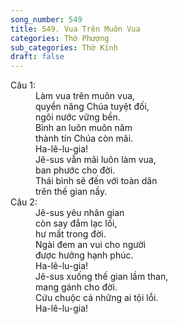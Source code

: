 ```yaml
---
song_number: 549
title: 549. Vua Trên Muôn Vua
categories: Thờ Phượng
sub_categories: Thờ Kính
draft: false
---
```

<dl><dt>Câu 1:</dt><dd data-verse="1">Làm vua trên muôn vua, <br/>quyền năng Chúa tuyệt đối, <br/>ngôi nước vững bền. <br/>Bình an luôn muôn năm <br/>thành tín Chúa còn mãi. <br/>Ha-lê-lu-gia! <br/>Jê-sus vẫn mãi luôn làm vua, <br/>ban phước cho đời. <br/>Thái bình sẽ đến với toàn dân <br/>trên thế gian nầy. </dd><dt>Câu 2:</dt><dd data-verse="2">Jê-sus yêu nhân gian <br/>còn say đắm lạc lối, <br/>hư mất trong đời. <br/>Ngài đem an vui cho người <br/>được hưởng hạnh phúc. <br/>Ha-lê-lu-gia! <br/>Jê-sus xuống thế gian lầm than, <br/>mang gánh cho đời. <br/>Cứu chuộc cả những ai tội lỗi. <br/>Ha-lê-lu-gia! </dd></dl>